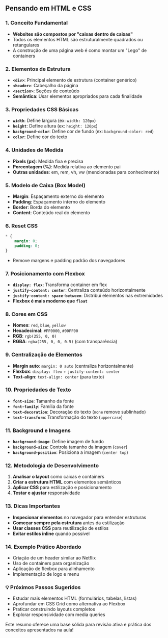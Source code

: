 ## Pensando em HTML e CSS

### **1. Conceito Fundamental**

- **Websites são compostos por "caixas dentro de caixas"**
- Todos os elementos HTML são estruturalmente quadrados ou retangulares
- A construção de uma página web é como montar um "Lego" de containers

### **2. Elementos de Estrutura**

- **`<div>`**: Principal elemento de estrutura (container genérico)
- **`<header>`**: Cabeçalho da página
- **`<section>`**: Seções de conteúdo
- **Semântica**: Usar elementos apropriados para cada finalidade

### **3. Propriedades CSS Básicas**

- **`width`**: Define largura (ex: `width: 120px`)
- **`height`**: Define altura (ex: `height: 120px`)
- **`background-color`**: Define cor de fundo (ex: `background-color: red`)
- **`color`**: Define cor do texto

### **4. Unidades de Medida**

- **Pixels (px)**: Medida fixa e precisa
- **Porcentagem (%)**: Medida relativa ao elemento pai
- **Outras unidades**: em, rem, vh, vw (mencionadas para conhecimento)

### **5. Modelo de Caixa (Box Model)**

- **Margin**: Espaçamento externo do elemento
- **Padding**: Espaçamento interno do elemento
- **Border**: Borda do elemento
- **Content**: Conteúdo real do elemento

### **6. Reset CSS**

```css
* {
    margin: 0;
    padding: 0;
}
```

- Remove margens e padding padrão dos navegadores

### **7. Posicionamento com Flexbox**

- **`display: flex`**: Transforma container em flex
- **`justify-content: center`**: Centraliza conteúdo horizontalmente
- **`justify-content: space-between`**: Distribui elementos nas extremidades
- **Flexbox é mais moderno que `float`**

### **8. Cores em CSS**

- **Nomes**: `red`, `blue`, `yellow`
- **Hexadecimal**: `#FF0000`, `#00FF00`
- **RGB**: `rgb(255, 0, 0)`
- **RGBA**: `rgba(255, 0, 0, 0.5)` (com transparência)

### **9. Centralização de Elementos**

- **Margin auto**: `margin: 0 auto` (centraliza horizontalmente)
- **Flexbox**: `display: flex` + `justify-content: center`
- **Text-align**: `text-align: center` (para texto)

### **10. Propriedades de Texto**

- **`font-size`**: Tamanho da fonte
- **`font-family`**: Família da fonte
- **`text-decoration`**: Decoração do texto (`none` remove sublinhado)
- **`text-transform`**: Transformação do texto (`uppercase`)

### **11. Background e Imagens**

- **`background-image`**: Define imagem de fundo
- **`background-size`**: Controla tamanho da imagem (`cover`)
- **`background-position`**: Posiciona a imagem (`center top`)

### **12. Metodologia de Desenvolvimento**

1. **Analisar o layout** como caixas e containers
2. **Criar a estrutura HTML** com elementos semânticos
3. **Aplicar CSS** para estilização e posicionamento
4. **Testar e ajustar** responsividade

### **13. Dicas Importantes**

- **Inspecionar elementos** no navegador para entender estruturas
- **Começar sempre pela estrutura** antes da estilização
- **Usar classes CSS** para reutilização de estilos
- **Evitar estilos inline** quando possível

### **14. Exemplo Prático Abordado**

- Criação de um header similar ao Netflix
- Uso de containers para organização
- Aplicação de flexbox para alinhamento
- Implementação de logo e menu

### **💡 Próximos Passos Sugeridos**

- Estudar mais elementos HTML (formulários, tabelas, listas)
- Aprofundar em CSS Grid como alternativa ao Flexbox
- Praticar construindo layouts completos
- Explorar responsividade com media queries

Este resumo oferece uma base sólida para revisão ativa e prática dos conceitos apresentados na aula!
